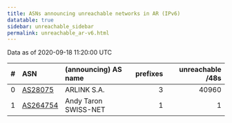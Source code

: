 ```yaml
---
title: ASNs announcing unreachable networks in AR (IPv6)
datatable: true
sidebar: unreachable_sidebar
permalink: unreachable_ar-v6.html
---
```


Data as of 2020-09-18 11:20:00 UTC


<div class="datatable-begin"></div>

|   # | ASN                                      | (announcing) AS name   |   prefixes |   unreachable /48s |
|----:|:-----------------------------------------|:-----------------------|-----------:|-------------------:|
|   0 | [AS28075](unreachable_AS28075-v6.html)   | ARLINK S.A.            |          3 |              40960 |
|   1 | [AS264754](unreachable_AS264754-v6.html) | Andy Taron SWISS-NET   |          1 |                  1 |

<div class="datatable-end"></div>